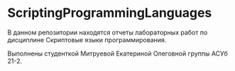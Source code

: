 # ScriptingProgrammingLanguages
В данном репозитории находятся отчеты лабораторных работ по дисциплине Скриптовые языки программирования.

Выполнены студенткой Митруевой Екатериной Олеговной группы АСУб 21-2.
